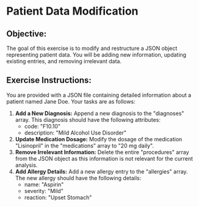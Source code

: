 # Patient Data Modification

## Objective:

The goal of this exercise is to modify and restructure a JSON object representing patient data. You will be adding new information, updating existing entries, and removing irrelevant data.

## Exercise Instructions:

You are provided with a JSON file containing detailed information about a patient named Jane Doe. Your tasks are as follows:

1. **Add a New Diagnosis:** Append a new diagnosis to the "diagnoses" array. This diagnosis should have the following attributes:
    - code: "F10.10" 
    - description: "Mild Alcohol Use Disorder" 
2. **Update Medication Dosage:**  Modify the dosage of the medication "Lisinopril" in the "medications" array to "20 mg daily".
3. **Remove Irrelevant Information:** Delete the entire "procedures" array from the JSON object as this information is not relevant for the current analysis. 
4. **Add Allergy Details:** Add a new allergy entry to the "allergies" array.  The new allergy should have the following details:
    - name: "Aspirin"
    - severity: "Mild"
    - reaction: "Upset Stomach"



